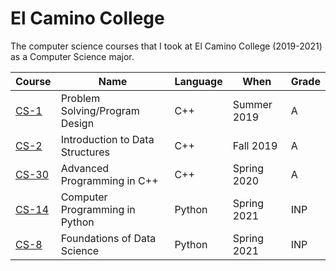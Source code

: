 # El Camino College
The computer science courses that I took at El Camino College (2019-2021) as a Computer Science major.

| Course                                                                 | Name                            | Language | When        | Grade |
-------------------------------------------------------------------------|---------------------------------|----------|-------------|-------|
| [CS-1](https://github.com/rudyorre/El-Camino-College/tree/main/CS-1)   | Problem Solving/Program Design  | C++      | Summer 2019 | A     |
| [CS-2](https://github.com/rudyorre/El-Camino-College/tree/main/CS-14)  | Introduction to Data Structures | C++      | Fall 2019   | A     |
| [CS-30](https://github.com/rudyorre/El-Camino-College/tree/main/CS-30) | Advanced Programming in C++     | C++      | Spring 2020 | A     |
| [CS-14](https://github.com/rudyorre/El-Camino-College/tree/main/CS-14) | Computer Programming in Python  | Python   | Spring 2021 | INP   |
| [CS-8](https://github.com/rudyorre/El-Camino-College/tree/main/CS-8)   | Foundations of Data Science     | Python   | Spring 2021 | INP   |

